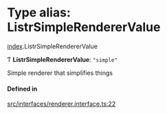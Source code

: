 # Type alias: ListrSimpleRendererValue

[index](../modules/index.md).ListrSimpleRendererValue

Ƭ **ListrSimpleRendererValue**: ``"simple"``

Simple renderer that simplifies things

#### Defined in

[src/interfaces/renderer.interface.ts:22](https://github.com/cenk1cenk2/listr2/blob/70fdfc5/src/interfaces/renderer.interface.ts#L22)
